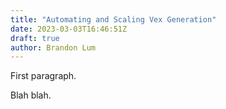 ```yaml
---
title: "Automating and Scaling Vex Generation"
date: 2023-03-03T16:46:51Z
draft: true
author: Brandon Lum
---
```

First paragraph.
<!--more-->

Blah blah.

